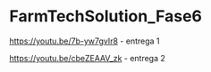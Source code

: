 # FarmTechSolution_Fase6

https://youtu.be/7b-yw7gvIr8 - entrega 1

https://youtu.be/cbeZEAAV_zk - entrega 2
